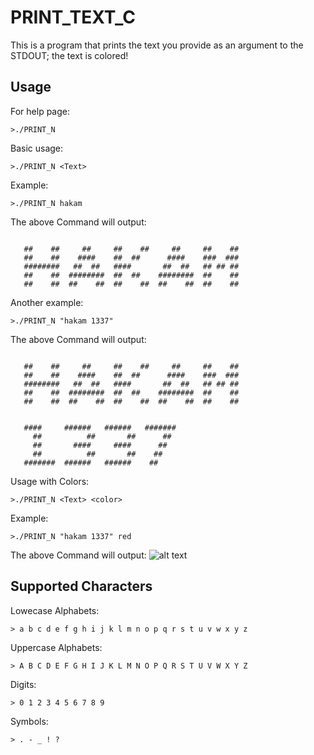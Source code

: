 # PRINT_TEXT_C
This is a program that prints the text you provide as an argument to the STDOUT; the text is colored!

## Usage
For help page:
``` shell
>./PRINT_N
```
Basic usage:
``` shell
>./PRINT_N <Text>
```
Example:
``` shell
>./PRINT_N hakam
```
The above Command will output:
``` shell

   ##    ##     ##     ##    ##     ##     ##    ##
   ##    ##    ####    ##  ##      ####    ###  ###
   ########   ##  ##   ####       ##  ##   ## ## ##
   ##    ##  ########  ##  ##    ########  ##    ##
   ##    ##  ##    ##  ##    ##  ##    ##  ##    ##
```
Another example:
``` shell
>./PRINT_N "hakam 1337"
```
The above Command will output:
``` shell

   ##    ##     ##     ##    ##     ##     ##    ##
   ##    ##    ####    ##  ##      ####    ###  ###
   ########   ##  ##   ####       ##  ##   ## ## ##
   ##    ##  ########  ##  ##    ########  ##    ##
   ##    ##  ##    ##  ##    ##  ##    ##  ##    ##


   ####     ######   ######   #######
     ##          ##       ##      ##
     ##       ####     ####      ##
     ##          ##       ##    ##
   #######  ######   ######    ##
```
Usage with Colors:
``` shell
>./PRINT_N <Text> <color>
```
Example:
``` shell
>./PRINT_N "hakam 1337" red
```
The above Command will output:
![alt text](https://i.imgur.com/UAaO3cn.png)
## Supported Characters
Lowecase Alphabets:
``` shell
> a b c d e f g h i j k l m n o p q r s t u v w x y z
```
Uppercase Alphabets:
``` shell
> A B C D E F G H I J K L M N O P Q R S T U V W X Y Z
```
Digits:
``` shell
> 0 1 2 3 4 5 6 7 8 9
```
Symbols:
``` shell
> . - _ ! ?
```
